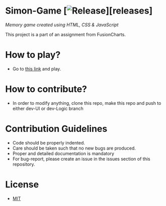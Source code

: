 # Simon-Game	[![Release][release-image]][releases]

*Memory game created using HTML, CSS & JavaScript*

[release-image]: http://img.shields.io/badge/release-1.0-blue.svg?style=flat

This project is a part of an assignment from FusionCharts.

# How to play?
+ Go to [this link](https://priyanjitdey94.github.io) and play.


# How to contribute?
+ In order to modify anything, clone this repo, make this repo and push to either dev-UI or dev-Logic branch

# Contribution Guidelines
+ Code should be properly indented.
+ Care should be taken such that no new bugs are produced.
+ Proper and detailed documentation is mandatory
+ For bug-report, please create an issue in the issues section of this repository.

# License
+ [MIT](https://opensource.org/licenses/MIT) 